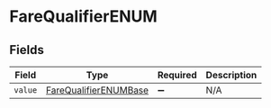 # FareQualifierENUM


## Fields

| Field                                                                 | Type                                                                  | Required                                                              | Description                                                           |
| --------------------------------------------------------------------- | --------------------------------------------------------------------- | --------------------------------------------------------------------- | --------------------------------------------------------------------- |
| `value`                                                               | [FareQualifierENUMBase](../../models/shared/farequalifierenumbase.md) | :heavy_minus_sign:                                                    | N/A                                                                   |